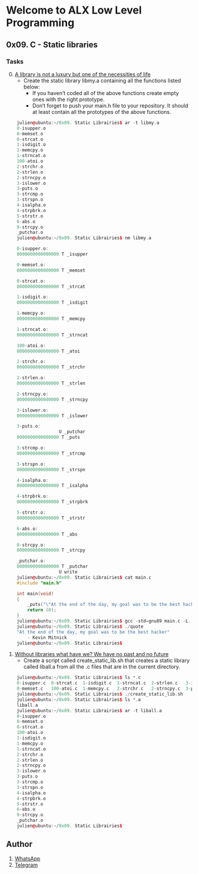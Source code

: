 # Welcome to ALX Low Level Programming
##  0x09. C - Static libraries
### Tasks
0. [A library is not a luxury but one of the necessities of life](https://github.com/gama1221/alx-low_level_programming/tree/main/0x09-static_libraries/libmy.a)
	- Create the static library libmy.a containing all the functions listed below:
        - If you haven’t coded all of the above functions create empty ones with the right prototype.
        - Don’t forget to push your main.h file to your repository. It should at least contain all the prototypes of the above functions.
```c++
    julien@ubuntu:~/0x09. Static Librairies$ ar -t libmy.a 
    0-isupper.o
    0-memset.o
    0-strcat.o
    1-isdigit.o
    1-memcpy.o
    1-strncat.o
    100-atoi.o
    2-strchr.o
    2-strlen.o
    2-strncpy.o
    3-islower.o
    3-puts.o
    3-strcmp.o
    3-strspn.o
    4-isalpha.o
    4-strpbrk.o
    5-strstr.o
    6-abs.o
    9-strcpy.o
    _putchar.o
    julien@ubuntu:~/0x09. Static Librairies$ nm libmy.a 

    0-isupper.o:
    0000000000000000 T _isupper

    0-memset.o:
    0000000000000000 T _memset

    0-strcat.o:
    0000000000000000 T _strcat

    1-isdigit.o:
    0000000000000000 T _isdigit

    1-memcpy.o:
    0000000000000000 T _memcpy

    1-strncat.o:
    0000000000000000 T _strncat

    100-atoi.o:
    0000000000000000 T _atoi

    2-strchr.o:
    0000000000000000 T _strchr

    2-strlen.o:
    0000000000000000 T _strlen

    2-strncpy.o:
    0000000000000000 T _strncpy

    3-islower.o:
    0000000000000000 T _islower

    3-puts.o:
                    U _putchar
    0000000000000000 T _puts

    3-strcmp.o:
    0000000000000000 T _strcmp

    3-strspn.o:
    0000000000000000 T _strspn

    4-isalpha.o:
    0000000000000000 T _isalpha

    4-strpbrk.o:
    0000000000000000 T _strpbrk

    5-strstr.o:
    0000000000000000 T _strstr

    6-abs.o:
    0000000000000000 T _abs

    9-strcpy.o:
    0000000000000000 T _strcpy

    _putchar.o:
    0000000000000000 T _putchar
                    U write
    julien@ubuntu:~/0x09. Static Librairies$ cat main.c 
    #include "main.h"

    int main(void)
    {
        _puts("\"At the end of the day, my goal was to be the best hacker\"\n\t- Kevin Mitnick");
        return (0);
    }
    julien@ubuntu:~/0x09. Static Librairies$ gcc -std=gnu89 main.c -L. -lmy -o quote
    julien@ubuntu:~/0x09. Static Librairies$ ./quote 
    "At the end of the day, my goal was to be the best hacker"
        - Kevin Mitnick
    julien@ubuntu:~/0x09. Static Librairies$
```
1. [Without libraries what have we? We have no past and no future](https://github.com/gama1221/alx-low_level_programming/tree/main/0x09-static_libraries/create_static_lib.sh)
	- Create a script called create_static_lib.sh that creates a static library called liball.a from all the .c files that are in the current directory.
```c++
    julien@ubuntu:~/0x09. Static Librairies$ ls *.c
    0-isupper.c  0-strcat.c  1-isdigit.c  1-strncat.c  2-strlen.c   3-islower.c  3-strcmp.c  4-isalpha.c  5-strstr.c  9-strcpy.c  _putchar.c
    0-memset.c   100-atoi.c  1-memcpy.c   2-strchr.c   2-strncpy.c  3-puts.c     3-strspn.c  4-strpbrk.c  6-abs.c
    julien@ubuntu:~/0x09. Static Librairies$ ./create_static_lib.sh 
    julien@ubuntu:~/0x09. Static Librairies$ ls *.a
    liball.a
    julien@ubuntu:~/0x09. Static Librairies$ ar -t liball.a
    0-isupper.o
    0-memset.o
    0-strcat.o
    100-atoi.o
    1-isdigit.o
    1-memcpy.o
    1-strncat.o
    2-strchr.o
    2-strlen.o
    2-strncpy.o
    3-islower.o
    3-puts.o
    3-strcmp.o
    3-strspn.o
    4-isalpha.o
    4-strpbrk.o
    5-strstr.o
    6-abs.o
    9-strcpy.o
    _putchar.o
    julien@ubuntu:~/0x09. Static Librairies$ 
```
## Author
1. [WhatsApp](https://wa.me/+251991732949)
2. [Telegram](https://t.me/gama2112)